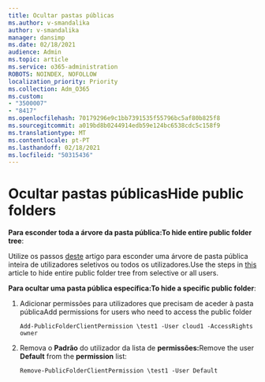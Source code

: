 ```yaml
---
title: Ocultar pastas públicas
ms.author: v-smandalika
author: v-smandalika
manager: dansimp
ms.date: 02/18/2021
audience: Admin
ms.topic: article
ms.service: o365-administration
ROBOTS: NOINDEX, NOFOLLOW
localization_priority: Priority
ms.collection: Adm_O365
ms.custom:
- "3500007"
- "8417"
ms.openlocfilehash: 70179296e9c1bb7391535f55796bc5af80b825f8
ms.sourcegitcommit: a019bd8b0244914edb59e124bc6538cdc5c158f9
ms.translationtype: MT
ms.contentlocale: pt-PT
ms.lasthandoff: 02/18/2021
ms.locfileid: "50315436"
---
```

# <a name="hide-public-folders"></a><span data-ttu-id="b6c25-102">Ocultar pastas públicas</span><span class="sxs-lookup"><span data-stu-id="b6c25-102">Hide public folders</span></span>

<span data-ttu-id="b6c25-103">**Para esconder toda a árvore da pasta pública:**</span><span class="sxs-lookup"><span data-stu-id="b6c25-103">**To hide entire public folder tree**:</span></span>

<span data-ttu-id="b6c25-104">Utilize os passos [deste](https://aka.ms/ControlPF) artigo para esconder uma árvore de pasta pública inteira de utilizadores seletivos ou todos os utilizadores.</span><span class="sxs-lookup"><span data-stu-id="b6c25-104">Use the steps in [this](https://aka.ms/ControlPF) article to hide entire public folder tree from selective or all users.</span></span>

<span data-ttu-id="b6c25-105">**Para ocultar uma pasta pública específica:**</span><span class="sxs-lookup"><span data-stu-id="b6c25-105">**To hide a specific public folder**:</span></span>

1. <span data-ttu-id="b6c25-106">Adicionar permissões para utilizadores que precisam de aceder à pasta pública</span><span class="sxs-lookup"><span data-stu-id="b6c25-106">Add permissions for users who need to access the public folder</span></span>

    `Add-PublicFolderClientPermission \test1 -User cloud1 -AccessRights owner`

2. <span data-ttu-id="b6c25-107">Remova o **Padrão** do utilizador da lista de **permissões:**</span><span class="sxs-lookup"><span data-stu-id="b6c25-107">Remove the user **Default** from the **permission** list:</span></span>

    `Remove-PublicFolderClientPermission \test1 -User Default`
